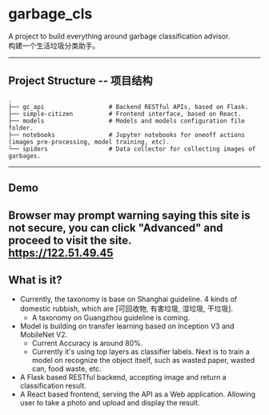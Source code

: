 # garbage_cls
A project to build everything around garbage classification advisor.  
构建一个生活垃圾分类助手。

---
## Project Structure -- 项目结构 
    .
    ├── gc_api                  # Backend RESTful APIs, based on Flask.
    ├── simple-citizen          # Frontend interface, based on React.
    ├── models                  # Models and models configuration file folder.
    ├── notebooks               # Jupyter notebooks for oneoff actions (images pre-processing, model training, etc).
    └── spiders                 # Data collector for collecting images of garbages.

---
## Demo  
Browser may prompt warning saying this site is not secure, you can click "Advanced" and proceed to visit the site.    
https://122.51.49.45
---
## What is it?
- Currently, the taxonomy is base on Shanghai guideline. 4 kinds of domestic rubbish, which are [可回收物, 有害垃圾, 湿垃圾, 干垃圾]. 
    - A taxonomy on Guangzhou guideline is coming.
- Model is building on transfer learning based on Inception V3 and MobileNet V2.
    - Current Accuracy is around 80%. 
    - Currently it's using top layers as classifier labels. Next is to train a model on recognize the object itself, such as wasted paper, wasted can, food waste, etc.
- A Flask based RESTful backend, accepting image and return a classification result.
- A React based frontend, serving the API as a Web application. Allowing user to take a photo and upload and display the result.
